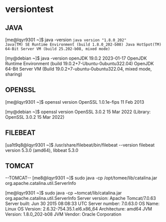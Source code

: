 # versiontest



## JAVA 

[me@lqyr9301 ~]$ java -version
<code>java version "1.8.0_202"
Java(TM) SE Runtime Environment (build 1.8.0_202-b08)
Java HotSpot(TM) 64-Bit Server VM (build 25.202-b08, mixed mode)</code>

[my@debian ~]$ java -version
openJDK 19.0.2 2023-01-17
OpenJDK Runtime Environment (build 19.0.2+7-Ubuntu-0ubuntu322.04)
OpenJDK 64-Bit Server VM (Build 19.0.2+7-ubuntu-0ubuntu322.04, mixed mode, sharing)


## OPENSSL


[me@lqyr9301 ~]$ openssl version
OpenSSL 1.0.1e-fips 11 Feb 2013

[my@debian ~]$ openssl version
OpenSSL 3.0.2 15 Mar 2022 (Library: OpenSSL 3.0.2 15 Mar 2022)


## FILEBEAT

[ua1t9q8@lqyr9301 ~]$ /usr/share/filebeat/bin/filebeat --version
filebeat version 5.3.0 (amd64), libbeat 5.3.0



## TOMCAT

--TOMCAT--
[me8@lqyr9301 ~]$ sudo java -cp /opt/tomee/lib/catalina.jar org.apache.catalina.util.ServerInfo


[me@lqyr9301 ~]$ sudo java -cp ~tomcat/lib/catalina.jar org.apache.catalina.util.ServerInfo
Server version: Apache Tomcat/7.0.63
Server built:   Jun 30 2015 08:08:33 UTC
Server number:  7.0.63.0
OS Name:        Linux
OS Version:     2.6.32-754.35.1.el6.x86_64
Architecture:   amd64
JVM Version:    1.8.0_202-b08
JVM Vendor:     Oracle Corporation

